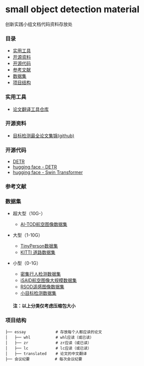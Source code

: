 # small object detection material
创新实践小组文档代码资料存放处

### 目录
- [实用工具](#实用工具)
- [开源资料](#开源资料)
- [开源代码](#开源代码)
- [参考文献](#参考文献)
- [数据集](#数据集)
- [项目结构](#项目结构)

### 实用工具
- [论文翻译工具仓库](https://github.com/rhouselyn/essay-translator-by-gpt)

### 开源资料
- [目标检测最全论文集锦(github)](https://github.com/amusi/awesome-object-detection)
  
### 开源代码
- [DETR](https://github.com/facebookresearch/detr)
- [hugging face - DETR](https://huggingface.co/docs/transformers/tasks/object_detection)
- [hugging face - Swin Transformer](https://huggingface.co/docs/transformers/model_doc/swin)

### 参考文献


### 数据集
- 超大型（10G-）
  - [AI-TOD航空图像数据集](https://www.cvmart.net/dataSets/detail?tabType=1&currentPage=7&pageSize=12&id=361&utm_campaign=zywang&utm_source=social&utm_medium=gongzhonghao)
    
- 大型（1-10G）
  - [TinyPerson数据集](https://www.cvmart.net/dataSets/detail?tabType=1&currentPage=7&pageSize=12&id=364&utm_campaign=zywang&utm_source=social&utm_medium=gongzhonghao)
  - [KITTI 道路数据集](https://www.cvmart.net/dataSets/detail/247)
    
- 小型（0-1G）
  - [密集行人检测数据集](https://www.cvmart.net/dataSets/detail?tabType=1&currentPage=7&pageSize=12&id=366&utm_campaign=zywang&utm_source=social&utm_medium=gongzhonghao)
  - [iSAID航空图像大规模数据集](https://www.cvmart.net/dataSets/detail?tabType=1&currentPage=7&pageSize=12&id=362&utm_campaign=zywang&utm_source=social&utm_medium=gongzhonghao)
  - [RSOD遥感图像数据集](https://www.cvmart.net/dataSets/detail?tabType=1&currentPage=7&pageSize=12&id=370&utm_campaign=zywang&utm_source=social&utm_medium=gongzhonghao)
  - [小目标检测数据集](https://www.cvmart.net/dataSets/detail/356)
    
  #### 注：以上分类仅考虑压缩包大小

### 项目结构
```
├── essay             # 存放每个人都应读的论文
│   ├── whl           # whl应读（或已读）
│   ├── zr            # zr应读（或已读）
│   ├── lc            # lc应读（或已读）
│   ├── translated    # 论文的中文翻译
├── 会议纪要           # 每次会议纪要
```
